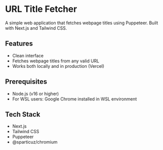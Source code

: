 # URL Title Fetcher

A simple web application that fetches webpage titles using Puppeteer. Built with Next.js and Tailwind CSS.

## Features

- Clean interface
- Fetches webpage titles from any valid URL
- Works both locally and in production (Vercel)

## Prerequisites

- Node.js (v16 or higher)
- For WSL users: Google Chrome installed in WSL environment

## Tech Stack

- Next.js
- Tailwind CSS
- Puppeteer
- @sparticuz/chromium


